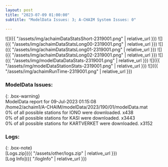```yaml
---
layout: post
title: "2023-07-09 01:00:00"
subtitle: "ModelData Issues: 3; A-CHAIM System Issues: 0"

---
```


![]({{ "/assets/img/achaimDataStatsShort-2319001.png" | relative_url }})
![]({{ "/assets/img/achaimDataStatsLong00-2319001.png" | relative_url }})
![]({{ "/assets/img/achaimDataStatsLong01-2319001.png" | relative_url }})
![]({{ "/assets/img/achaimDataStatsLong02-2319001.png" | relative_url }})
![]({{ "/assets/img/modelDataDataStats-2319001.png" | relative_url }})
![]({{ "/assets/img/modelDataStationStats-2319001.png" | relative_url }})
![]({{ "/assets/img/achaimRunTime-2319001.png" | relative_url }})


### ModelData Issues:  
  
{: .box-warning}  
 ModelData report for 09-Jul-2023 01:15:08   
 /home2/achaim1/A-CHAIM/modelData/2023/190/01/modelData.mat   
 0% of all possible stations for IONO were downloaded. x438   
 0% of all possible stations for KASI were downloaded. x3443   
 0% of all possible stations for KARTVERKET were downloaded. x3152   
  


### Logs:  
  
{: .box-note}  
[Logs.zip]({{ "/assets/other/logs.zip" | relative_url }})  
[Log Info]({{ "/logInfo" | relative_url }})  
